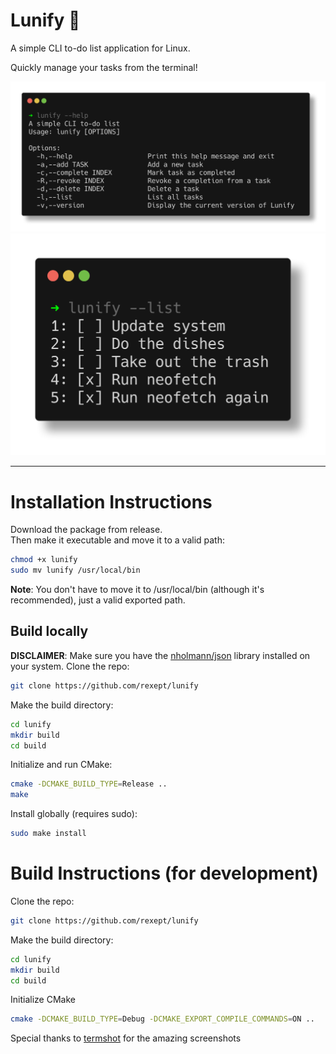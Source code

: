# Lunify 🌙
A simple CLI to-do list application for Linux.

Quickly manage your tasks from the terminal!

![Help Page](./screenshots/help_termshot.png)
![List Tasks](./screenshots/list_termshot.png)

---

# Installation Instructions
Download the package from release.\
Then make it executable and move it to a valid path:
```bash
chmod +x lunify
sudo mv lunify /usr/local/bin
```
**Note**: You don't have to move it to /usr/local/bin (although it's recommended), just a valid exported path.
## Build locally
**DISCLAIMER**: Make sure you have the [nholmann/json](https://github.com/nlohmann/json) library installed on your system.
Clone the repo:
```bash
git clone https://github.com/rexept/lunify
```
Make the build directory:
```bash
cd lunify
mkdir build
cd build
```
Initialize and run CMake:
```bash
cmake -DCMAKE_BUILD_TYPE=Release ..
make
```
Install globally (requires sudo):
```bash
sudo make install
```

# Build Instructions (for development)
Clone the repo:
```bash
git clone https://github.com/rexept/lunify
```
Make the build directory:
```bash
cd lunify
mkdir build
cd build
```
Initialize CMake
```bash
cmake -DCMAKE_BUILD_TYPE=Debug -DCMAKE_EXPORT_COMPILE_COMMANDS=ON .. 
```


Special thanks to [termshot](https://github.com/homeport/termshot) for the amazing screenshots
